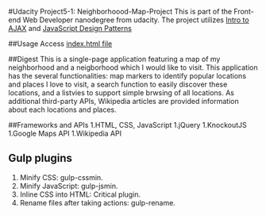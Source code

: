 #Udacity Project5-1: Neighborhoood-Map-Project
This is part of the Front-end Web Developer nanodegree from udacity. The project utilizes <a href="https://www.udacity.com/course/viewer#!/c-ud110-nd">Intro to AJAX</a> and <a href="https://www.udacity.com/course/viewer#!/c-ud989-nd">JavaScript Design Patterns</a>

##Usage
Access <a href="http://durian1-monkey.github.io/Neighborhoood-Map-Project/">index.html file</a>

##Digest
This is a single-page application featuring a map of my neighborhood and a neigborhood which I would like to visit. This application has the several functionalities: map markers to identify popular locations and places I love to visit, a search function to easily discover these locations, and a listvies to support simple brwsing of all locations. As additional third-party APIs, Wikipedia articles are provided information about each locations and places. 

##Frameworks and APIs
1.HTML, CSS, JavaScript
1.jQuery
1.KnockoutJS
1.Google Maps API
1.Wikipedia API

## Gulp plugins
1. Minify CSS: gulp-cssmin.
1. Minify JavaScript: gulp-jsmin.
1. Inline CSS into HTML: Critical plugin.
1. Rename files after taking actions: gulp-rename.
